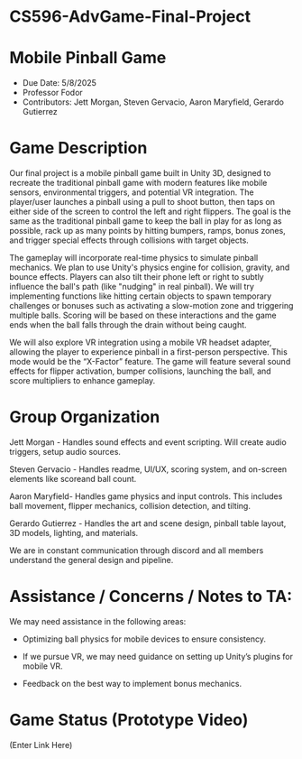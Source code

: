 # CS596-AdvGame-Final-Project 
# Mobile Pinball Game 

* Due Date: 5/8/2025
* Professor Fodor
* Contributors: Jett Morgan, Steven Gervacio, Aaron Maryfield, Gerardo Gutierrez

# Game Description
Our final project is a mobile pinball game built in Unity 3D, designed to recreate the traditional pinball game with modern features like mobile sensors, environmental triggers, and potential VR integration. The player/user launches a pinball using a pull to shoot button, then taps on either side of the screen to control the left and right flippers. The goal is the same as the traditional pinball game to keep the ball in play for as long as possible, rack up as many points by hitting bumpers, ramps, bonus zones, and trigger special effects through collisions with target objects.

The gameplay will incorporate real-time physics to simulate pinball mechanics. We plan to use Unity's physics engine for collision, gravity, and bounce effects. Players can also tilt their phone left or right to subtly influence the ball's path (like "nudging" in real pinball). We will try implementing functions like hitting certain objects to spawn temporary challenges or bonuses such as activating a slow-motion zone and triggering multiple balls. Scoring will be based on these interactions and the game ends when the ball falls through the drain without being caught.

We will also explore VR integration using a mobile VR headset adapter, allowing the player to experience pinball in a first-person perspective. This mode would be the “X-Factor” feature. The game will feature several sound effects for flipper activation, bumper collisions, launching the ball, and score multipliers to enhance gameplay.

# Group Organization
Jett Morgan - Handles sound effects and event scripting. Will create audio triggers, setup audio sources.

Steven Gervacio - Handles readme, UI/UX, scoring system, and on-screen elements like scoreand ball count.

Aaron Maryfield- Handles game physics and input controls. This includes ball movement, flipper mechanics, collision detection, and tilting.

Gerardo Gutierrez -  Handles the art and scene design, pinball table layout, 3D models, lighting, and materials. 

We are in constant communication through discord and all members understand the general design and pipeline.

# Assistance / Concerns / Notes to TA:
We may need assistance in the following areas:

* Optimizing ball physics for mobile devices to ensure consistency.

* If we pursue VR, we may need guidance on setting up Unity’s plugins for mobile VR.

* Feedback on the best way to implement bonus mechanics.

# Game Status (Prototype Video)
(Enter Link Here)
